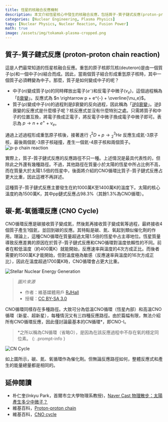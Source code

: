 ```yaml
---
title: 恆星的核融合反應機制
description: 本文介紹恆星核心中發生的核融合反應，包括質子-質子鏈式反應(proton-proton chain reaction)和碳-氮-氧循環反應(CNO cycle)。這是作者高中一年級時為校內科學社團活動所撰寫的文章，與其他文章不同，採用口語體寫作，為了存檔目的而原文上傳。
categories: [Nuclear Engineering, Plasma Physics]
tags: [Nuclear Physics, Nuclear Reaction, Fusion Power]
math: true
image: /assets/img/tokamak-plasma-cropped.png
---
```

## 質子-質子鏈式反應 (proton-proton chain reaction)
這是人們最常知道的恆星核融合反應。重氫的原子核即氘核(deuteron)是由一個質子(p)和一個中子(n)結合而成。因此，當兩個質子結合形成重氫原子核時，其中一個質子必須轉變為中子。那麼，質子是如何變成中子的呢？

- 中子($n$)變成質子($p$)的同時釋放出電子($e⁻$)和反電子中微子($\nu_e$)，這個過程稱為「[β衰變](/posts/Nuclear-Stability-and-Radioactive-Decay/#音的-貝塔衰變beta--decay)」。反應式為 $n \rightarrow p + e^{-} + \overline{\nu_e}$。
- 質子($p$)變成中子($n$)的過程則是β衰變的反向過程，因此稱為「[逆β衰變](/posts/Nuclear-Stability-and-Radioactive-Decay/#陽的-貝塔衰變beta-decay)」。逆β衰變的反應式是什麼樣子呢？核反應式並沒有什麼特別之處。只需將質子和中子的位置互換，將電子換成正電子，將反電子中微子換成電子中微子即可。表示為 $p \rightarrow n + e^{+} + \nu_e$。

通過上述過程形成重氫原子核後，接著進行 $^2_1D + p \rightarrow {^3_2He}$ 反應生成氦-3原子核，最後兩個氦-3原子核碰撞，產生一個氦-4原子核和兩個質子。  
![p-p chain reaction](https://upload.wikimedia.org/wikipedia/commons/8/85/Fusion_in_the_Sun.svg)

實際上，質子-質子鏈式反應的反應路徑不只一種。上述情況是最具代表性的，但除此之外還有幾種路徑。不過，其他路徑在質量小於太陽的恆星中所占比例不高，而在質量大於太陽1.5倍的恆星中，後面將介紹的CNO循環比質子-質子鏈式反應占更大比重，因此這裡不再詳述。

這種質子-質子鏈式反應主要發生在約1000萬K至1400萬K的溫度下。太陽的核心溫度約為1500萬K，其中pp鏈式反應占98.3%（其餘1.3%為CNO循環）。

## 碳-氮-氧循環反應 (CNO Cycle)
CNO循環反應是碳接收質子變成氮，然後氮再接收質子變成氧等過程，最終接收4個質子產生1個氦，並回到碳的反應。其特點是碳、氮、氧起到類似催化劑的作用。理論上，這種CNO循環在質量超過太陽1.5倍的恆星中占主導地位。恆星質量導致反應差異的原因在於質子-質子鏈式反應和CNO循環對溫度依賴性的不同。前者在較低溫度（約400萬K）就能開始，反應速率與溫度的4次方成正比。而後者需要約1500萬K才能開始，但對溫度極為敏感（反應速率與溫度的16次方成正比），因此在溫度超過1700萬K時，CNO循環會占更大比重。

![Stellar Nuclear Energy Generation](https://upload.wikimedia.org/wikipedia/commons/5/5b/Nuclear_energy_generation.svg)
> *圖片來源*
> - 作者：維基媒體用戶 [RJHall](https://commons.wikimedia.org/wiki/User:RJHall)
> - 授權：[CC BY-SA 3.0](https://creativecommons.org/licenses/by-sa/3.0/)

CNO循環同樣存在多種路徑。大致可分為低溫CNO循環（恆星內部）和高溫CNO循環（新星、超新星），每種情況又有三四種反應路徑。由於篇幅有限，無法介紹所有CNO循環反應，因此僅討論最基本的CN循環*，即CNO-I。

> *之所以稱為CN循環（省略O），是因為在該反應過程中不存在氧的穩定同位素。
{: .prompt-info }

![CN Cycle](https://upload.wikimedia.org/wikipedia/commons/2/21/CNO_Cycle.svg)

如上圖所示，碳、氮、氧循環作為催化劑。但無論反應路徑如何，整體反應式和產生的能量總量都是相同的。

## 延伸閱讀
- 朴仁奎(Inkyu Park，首爾市立大學物理系教授)，[Naver Cast 物理散步：太陽產生多少中微子？](https://terms.naver.com/entry.naver?docId=4125519&cid=58941&categoryId=58960)
- 維基百科，[Proton-proton chain](https://en.wikipedia.org/wiki/Proton%E2%80%93proton_chain)
- 維基百科，[CNO cycle](https://en.wikipedia.org/wiki/CNO_cycle)
